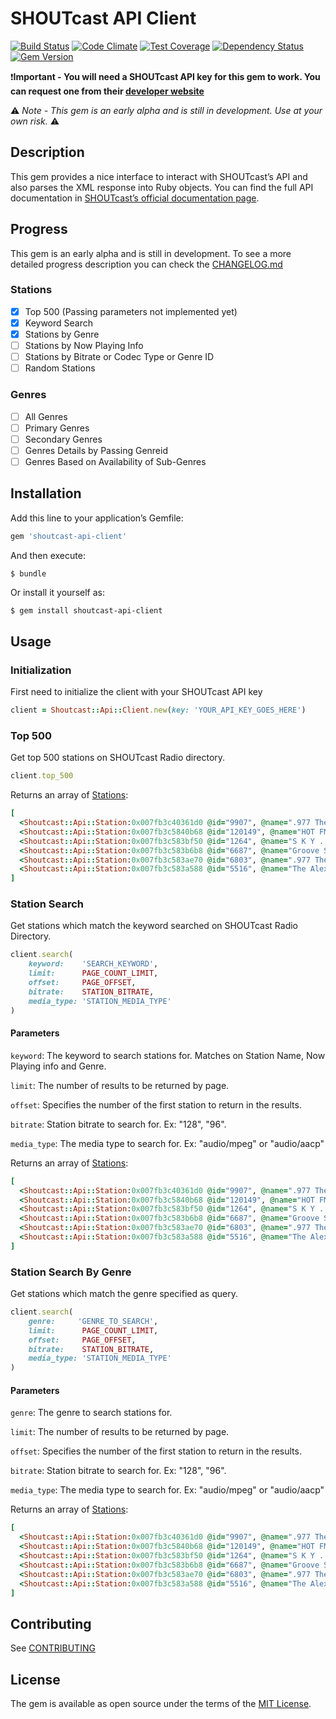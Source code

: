 # SHOUTcast API Client
[![Build Status](https://travis-ci.org/marcferna/shoutcast-api-client.svg?branch=master)](https://travis-ci.org/marcferna/shoutcast-api-client) [![Code Climate](https://codeclimate.com/github/marcferna/shoutcast-api-client/badges/gpa.svg)](https://codeclimate.com/github/marcferna/shoutcast-api-client) [![Test Coverage](https://codeclimate.com/github/marcferna/shoutcast-api-client/badges/coverage.svg)](https://codeclimate.com/github/marcferna/shoutcast-api-client/coverage) [![Dependency Status](https://gemnasium.com/badges/github.com/marcferna/shoutcast-api-client.svg)](https://gemnasium.com/github.com/marcferna/shoutcast-api-client) [![Gem Version](https://badge.fury.io/rb/shoutcast-api-client.svg)](https://badge.fury.io/rb/shoutcast-api-client)

:exclamation:**Important - You will need a SHOUTcast API key for this gem to work. You can request one from their [developer website](https://www.shoutcast.com/Developer)**

:warning:  *Note - This gem is an early alpha and is still in development. Use at your own risk.*  :warning:

## Description
This gem provides a nice interface to interact with SHOUTcast’s API and also parses the XML response into Ruby objects.
You can find the full API documentation in [SHOUTcast’s official documentation page](http://wiki.winamp.com/wiki/SHOUTcast_Radio_Directory_API).

## Progress
This gem is an early alpha and is still in development. To see a more detailed
progress description you can check the [CHANGELOG.md](CHANGELOG.md)

### Stations

- [x] Top 500 (Passing parameters not implemented yet)
- [x] Keyword Search
- [x] Stations by Genre
- [ ] Stations by Now Playing Info
- [ ] Stations by Bitrate or Codec Type or Genre ID
- [ ] Random Stations

### Genres

- [ ] All Genres
- [ ] Primary Genres
- [ ] Secondary Genres
- [ ] Genres Details by Passing Genreid
- [ ] Genres Based on Availability of Sub-Genres

## Installation

Add this line to your application’s Gemfile:

```ruby
gem 'shoutcast-api-client'
```

And then execute:
```ruby
$ bundle
```
Or install it yourself as:
```
$ gem install shoutcast-api-client
```
## Usage

### Initialization

First need to initialize the client with your SHOUTcast API key

```ruby
client = Shoutcast::Api::Client.new(key: 'YOUR_API_KEY_GOES_HERE')
```

### Top 500
Get top 500 stations on SHOUTcast Radio directory.
```ruby
client.top_500
```

Returns an array of [Stations](lib/shoutcast/api/station.rb):
```ruby
[
  <Shoutcast::Api::Station:0x007fb3c40361d0 @id="9907", @name=".977 The Hitz Channel-[SHOUTcast.com]", @mt="audio/mpeg", @br="128", @genres=["Pop Rock Top 40"], @ct="The Fray - You Found Me", @lc="4670", @logo=nil>,
  <Shoutcast::Api::Station:0x007fb3c5840b68 @id="120149", @name="HOT FM - Lebih Hangat Daripada Biasa : HOT fm-[SHOUTcast.com]", @mt="audio/mpeg", @br="24", @genres=["Malaysia Malay"], @ct="LELAKI IDAMAN MELLY_GOESLOW ", @lc="3961", @logo=nil>,
  <Shoutcast::Api::Station:0x007fb3c583bf50 @id="1264", @name="S K Y . F M - Absolutely Smooth Jazz - the world's smoothest jazz 24 hours a day-[SHOUTcast.com]", @mt="audio/mpeg", @br="96", @genres=["Soft Smooth Jazz"], @ct="Oli Silk - De-stress Signal", @lc="3507", @logo=nil>,
  <Shoutcast::Api::Station:0x007fb3c583b6b8 @id="6687", @name="Groove Salad: a nicely chilled plate of ambient beats and grooves. [SomaFM]-[SHOUTcast.com]", @mt="audio/mpeg", @br="128", @genres=["Ambient Chill"], @ct="Verbrilli Sound - Descender", @lc="2680", @logo=nil>,
  <Shoutcast::Api::Station:0x007fb3c583ae70 @id="6803", @name=".977 The 80s Channel-[SHOUTcast.com]", @mt="audio/mpeg", @br="128", @genres=["80s Pop Rock"], @ct="Starship - Nothing`s gonna stop us now (1987)", @lc="2192", @logo=nil>,
  <Shoutcast::Api::Station:0x007fb3c583a588 @id="5516", @name="The Alex Jones Show-[SHOUTcast.com]", @mt="audio/mpeg", @br="32", @genres=["Talk"], @ct="Refeed: Hour 1 (Listen by phone 512-646-5000)", @lc="1987", @logo=nil>
]
```


### Station Search
Get stations which match the keyword searched on SHOUTcast Radio Directory.
```ruby
client.search(
    keyword:    'SEARCH_KEYWORD', 
    limit:      PAGE_COUNT_LIMIT, 
    offset:     PAGE_OFFSET, 
    bitrate:    STATION_BITRATE, 
    media_type: 'STATION_MEDIA_TYPE'
)
```

#### Parameters
`keyword`: The keyword to search stations for. Matches on Station Name, Now Playing info and Genre.

`limit`: The number of results to be returned by page.

`offset`: Specifies the number of the first station to return in the results. 

`bitrate`: Station bitrate to search for. Ex: "128", "96".

`media_type`: The media type to search for. Ex: "audio/mpeg" or "audio/aacp"

Returns an array of [Stations](lib/shoutcast/api/station.rb):
```ruby
[
  <Shoutcast::Api::Station:0x007fb3c40361d0 @id="9907", @name=".977 The Hitz Channel-[SHOUTcast.com]", @mt="audio/mpeg", @br="128", @genres=["Pop Rock Top 40"], @ct="The Fray - You Found Me", @lc="4670", @logo=nil>,
  <Shoutcast::Api::Station:0x007fb3c5840b68 @id="120149", @name="HOT FM - Lebih Hangat Daripada Biasa : HOT fm-[SHOUTcast.com]", @mt="audio/mpeg", @br="24", @genres=["Malaysia Malay"], @ct="LELAKI IDAMAN MELLY_GOESLOW ", @lc="3961", @logo=nil>,
  <Shoutcast::Api::Station:0x007fb3c583bf50 @id="1264", @name="S K Y . F M - Absolutely Smooth Jazz - the world's smoothest jazz 24 hours a day-[SHOUTcast.com]", @mt="audio/mpeg", @br="96", @genres=["Soft Smooth Jazz"], @ct="Oli Silk - De-stress Signal", @lc="3507", @logo=nil>,
  <Shoutcast::Api::Station:0x007fb3c583b6b8 @id="6687", @name="Groove Salad: a nicely chilled plate of ambient beats and grooves. [SomaFM]-[SHOUTcast.com]", @mt="audio/mpeg", @br="128", @genres=["Ambient Chill"], @ct="Verbrilli Sound - Descender", @lc="2680", @logo=nil>,
  <Shoutcast::Api::Station:0x007fb3c583ae70 @id="6803", @name=".977 The 80s Channel-[SHOUTcast.com]", @mt="audio/mpeg", @br="128", @genres=["80s Pop Rock"], @ct="Starship - Nothing`s gonna stop us now (1987)", @lc="2192", @logo=nil>,
  <Shoutcast::Api::Station:0x007fb3c583a588 @id="5516", @name="The Alex Jones Show-[SHOUTcast.com]", @mt="audio/mpeg", @br="32", @genres=["Talk"], @ct="Refeed: Hour 1 (Listen by phone 512-646-5000)", @lc="1987", @logo=nil>
]
```

### Station Search By Genre
Get stations which match the genre specified as query.
```ruby
client.search(
    genre:     'GENRE_TO_SEARCH', 
    limit:      PAGE_COUNT_LIMIT, 
    offset:     PAGE_OFFSET, 
    bitrate:    STATION_BITRATE, 
    media_type: 'STATION_MEDIA_TYPE'
)
```

#### Parameters
`genre`: The genre to search stations for.

`limit`: The number of results to be returned by page.

`offset`: Specifies the number of the first station to return in the results. 

`bitrate`: Station bitrate to search for. Ex: "128", "96".

`media_type`: The media type to search for. Ex: "audio/mpeg" or "audio/aacp"

Returns an array of [Stations](lib/shoutcast/api/station.rb):
```ruby
[
  <Shoutcast::Api::Station:0x007fb3c40361d0 @id="9907", @name=".977 The Hitz Channel-[SHOUTcast.com]", @mt="audio/mpeg", @br="128", @genres=["Pop Rock Top 40"], @ct="The Fray - You Found Me", @lc="4670", @logo=nil>,
  <Shoutcast::Api::Station:0x007fb3c5840b68 @id="120149", @name="HOT FM - Lebih Hangat Daripada Biasa : HOT fm-[SHOUTcast.com]", @mt="audio/mpeg", @br="24", @genres=["Malaysia Malay"], @ct="LELAKI IDAMAN MELLY_GOESLOW ", @lc="3961", @logo=nil>,
  <Shoutcast::Api::Station:0x007fb3c583bf50 @id="1264", @name="S K Y . F M - Absolutely Smooth Jazz - the world's smoothest jazz 24 hours a day-[SHOUTcast.com]", @mt="audio/mpeg", @br="96", @genres=["Soft Smooth Jazz"], @ct="Oli Silk - De-stress Signal", @lc="3507", @logo=nil>,
  <Shoutcast::Api::Station:0x007fb3c583b6b8 @id="6687", @name="Groove Salad: a nicely chilled plate of ambient beats and grooves. [SomaFM]-[SHOUTcast.com]", @mt="audio/mpeg", @br="128", @genres=["Ambient Chill"], @ct="Verbrilli Sound - Descender", @lc="2680", @logo=nil>,
  <Shoutcast::Api::Station:0x007fb3c583ae70 @id="6803", @name=".977 The 80s Channel-[SHOUTcast.com]", @mt="audio/mpeg", @br="128", @genres=["80s Pop Rock"], @ct="Starship - Nothing`s gonna stop us now (1987)", @lc="2192", @logo=nil>,
  <Shoutcast::Api::Station:0x007fb3c583a588 @id="5516", @name="The Alex Jones Show-[SHOUTcast.com]", @mt="audio/mpeg", @br="32", @genres=["Talk"], @ct="Refeed: Hour 1 (Listen by phone 512-646-5000)", @lc="1987", @logo=nil>
]
```

## Contributing

See [CONTRIBUTING](CONTRIBUTING.md)

## License

The gem is available as open source under the terms of the [MIT License](http://opensource.org/licenses/MIT).

